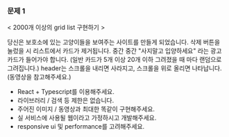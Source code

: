 ### 문제 1

< 2000개 이상의 grid list 구현하기 >

당신은 보호소에 있는 고양이들을 보여주는 사이트를 만들게 되었습니다.
삭제 버튼을 눌렀을 시 리스트에서 카드가 제거됩니다.
중간 중간 "사지말고 입양하세요" 라는 광고 카드가 들어가야 합니다. (일반 카드가 5개 이상 20개 이하 그려졌을 때 마다 랜덤으로 그려집니다.)
header는 스크롤을 내리면 사라지고, 스크롤을 위로 올리면 나타납니다. (동영상을 참고해주세요.)

- React + Typescript를 이용해주세요.
- 라이브러리 / 검색 등 제한은 없습니다.
- 주어진 이미지 / 동영상과 최대한 똑같이 구현해주세요.
- 실 서비스에 사용될 웹이라고 가정하시고 개발해주세요.
- responsive ui 및 performance를 고려해주세요.

